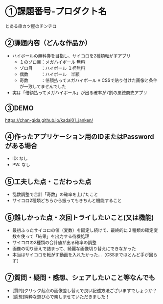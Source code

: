 # ①課題番号-プロダクト名

とある串カツ屋のチンチロ

## ②課題内容（どんな作品か）

- ハイボールの無料券を目指し、サイコロを2種類転がすアプリ
  - １のゾロ目：メガハイボール 無料
  - ゾロ目　　：ハイボール １杯無料
  - 偶数　　　：ハイボール　半額
  - 奇数　　　：倍額払ってメガハイボール
  ※ CSSで貼り付けた画像と条件が一致してませんでした
- 実は「倍額払ってメガハイボール」が出る確率が7割の悪徳商売アプリ

## ③DEMO

https://chan-gida.github.io/kadai01_janken/

## ④作ったアプリケーション用のIDまたはPasswordがある場合

- ID: なし
- PW: なし

## ⑤工夫した点・こだわった点

- 乱数調整で合計「奇数」の確率を上げたこと
- サイコロ2種類どちらから振ってもきちんと機能すること

## ⑥難しかった点・次回トライしたいこと(又は機能)

- 最初ふったサイコロの値（変数）を固定し続けて、最終的に２種類の確定変数を使って「結果」を出力する待機処理
- サイコロの2種類の合計値が出る確率の調整
- 画像の切り替えで詰まって、綺麗な画像切り替えにできなかった
- 本当はサイコロを転がす動画を入れたかった...（CSSまでほとんど手が回らず）

## ⑦質問・疑問・感想、シェアしたいこと等なんでも
- [質問]クリック起点の画像差し替えで良い記述方法ございますでしょうか？
- [感想]純粋な遊び心で楽しませていただきました！
